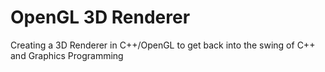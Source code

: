 # OpenGL 3D Renderer
 Creating a 3D Renderer in C++/OpenGL to get back into the swing of C++ and Graphics Programming
